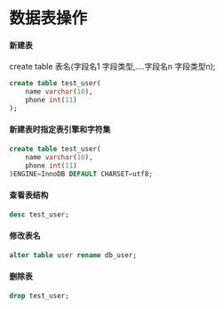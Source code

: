 # 数据表操作

#### 新建表

create table 表名\(字段名1 字段类型,....字段名n 字段类型n\);

```sql
create table test_user(
    name varchar(10),
    phone int(11)
);
```

#### 新建表时指定表引擎和字符集

```sql
create table test_user(
    name varchar(10),
    phone int(11)
)ENGINE=InnoDB DEFAULT CHARSET=utf8;
```

#### 查看表结构

```sql
desc test_user;
```

#### 修改表名

```sql
alter table user rename db_user;
```

#### 删除表

```sql
drop test_user;
```

